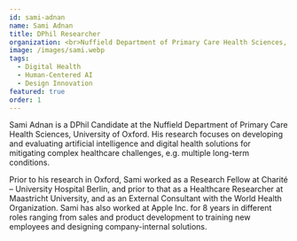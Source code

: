 ```yaml
---
id: sami-adnan
name: Sami Adnan
title: DPhil Researcher
organization: <br>Nuffield Department of Primary Care Health Sciences, <br>University of Oxford
image: /images/sami.webp
tags:
  - Digital Health
  - Human-Centered AI
  - Design Innovation
featured: true
order: 1
---
```


Sami Adnan is a DPhil Candidate at the Nuffield Department of Primary Care Health Sciences, University of Oxford. His research focuses on developing and evaluating artificial intelligence and digital health solutions for mitigating complex healthcare challenges, e.g. multiple long-term conditions. 

Prior to his research in Oxford, Sami worked as a Research Fellow at Charité – University Hospital Berlin, and prior to that as a Healthcare Researcher at Maastricht University, and as an External Consultant with the World Health Organization. Sami has also worked at Apple Inc. for 8 years in different roles ranging from sales and product development to training new employees and designing company-internal solutions.